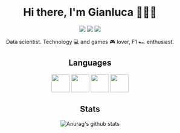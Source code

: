 <h1 align="center">Hi there, I'm Gianluca 👨🏻‍💻</h1>

<div align="center"> 
  
![](https://img.shields.io/github/followers/seraogianluca?style=for-the-badge)
![](https://img.shields.io/github/stars/seraogianluca?style=for-the-badge)
![](https://img.shields.io/twitter/follow/jackthemiddle?style=for-the-badge)
  
</div>
  
<p align="center">Data scientist. Technology 💻 and games 🎮 lover, F1 🏎 enthusiast.</p>

<div align="center">
 
<h2>Languages</h2>
 
<img height="48px" src="https://cdn.jsdelivr.net/gh/devicons/devicon/icons/python/python-original.svg" />
<img height="48px" src="https://cdn.jsdelivr.net/gh/devicons/devicon/icons/java/java-original.svg" />
<img height="48px" src="https://cdn.jsdelivr.net/gh/devicons/devicon/icons/c/c-original.svg" />
<img height="48px" src="https://cdn.jsdelivr.net/gh/devicons/devicon/icons/cplusplus/cplusplus-original.svg" />
  
</div>

<h2 align="center">Stats</h2>

<div align="center">

![Anurag's github stats](https://github-readme-stats.vercel.app/api?username=seraogianluca&show_icons=true&count_private=true)
 
</div>
